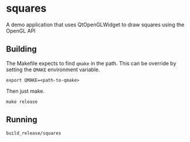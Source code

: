 # squares
A demo application that uses QtOpenGLWidget to draw squares using the OpenGL API

## Building
The Makefile expects to find `qmake` in the path. This can be override by setting the `QMAKE` environment variable.

    export QMAKE=<path-to-qmake>

Then just make.

    make release

## Running
    build_release/squares

